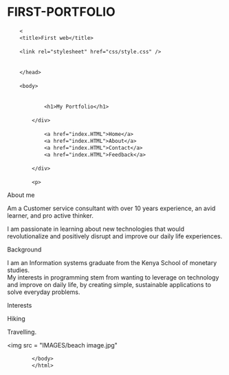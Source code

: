 ﻿# FIRST-PORTFOLIO

<!DOCTYPE html>

<html>
    <head>

        <
        <title>First web</title>
    
        <link rel="stylesheet" href="css/style.css" />
        

        </head>
        
        <body>
    
            
                <h1>My Portfolio</h1>
            
            </div>
            
                <a href="index.HTML">Home</a> 
                <a href="index.HTML">About</a>
                <a href="index.HTML">Contact</a>
                <a href="index.HTML">Feedback</a>

            </div>
            
            <p>

 <p>About me </p>
Am a Customer service consultant with over 10 years experience, an avid learner, and pro active thinker.<br>
</p>
<p>I am passionate in learning about new technologies that would revolutionalize and positively disrupt and 
improve our daily life experiences.</p>
<p>Background</p>
I am an Information systems graduate from the Kenya School of monetary studies. </br>
My interests in programming stem from wanting to leverage on technology and improve on daily life, by creating simple, sustainable applications to solve everyday problems.
</p>
<p>Interests</p>
 Hiking
<p>
 Travelling.
 
 </p>

 <img src = "IMAGES/beach image.jpg"
 


          
            </body>
            </html>
        
